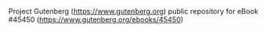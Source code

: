 Project Gutenberg (https://www.gutenberg.org) public repository for eBook #45450 (https://www.gutenberg.org/ebooks/45450)
